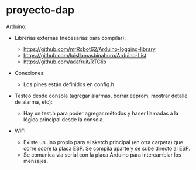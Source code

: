 # proyecto-dap

Arduino:
- Librerías externas (necesarias para compilar):
  - https://github.com/mrRobot62/Arduino-logging-library
  - https://github.com/luisllamasbinaburo/Arduino-List
  - https://github.com/adafruit/RTClib

- Conexiones:
  - Los pines están definidos en config.h
  
- Testeo desde consola (agregar alarmas, borrar eeprom, mostrar detalle de alarma, etc):
  - Hay un test.h para poder agregar métodos y hacer llamadas a la lógica principal desde la consola.

- WiFi
  - Existe un .ino propio para el sketch principal (en otra carpeta) que corre sobre la placa ESP. Se compila aparte y se sube directo al ESP.
  - Se comunica via serial con la placa Arduino para intercambiar los mensajes.
